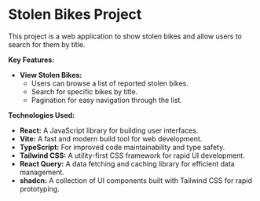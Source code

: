 # Stolen Bikes Project

This project is a web application to show stolen bikes and allow users to search for them by title.

**Key Features:**

* **View Stolen Bikes:** 
  * Users can browse a list of reported stolen bikes.
  * Search for specific bikes by title.
  * Pagination for easy navigation through the list.

**Technologies Used:**

* **React:** A JavaScript library for building user interfaces.
* **Vite:** A fast and modern build tool for web development.
* **TypeScript:** For improved code maintainability and type safety.
* **Tailwind CSS:** A utility-first CSS framework for rapid UI development.
* **React Query:** A data fetching and caching library for efficient data management.
* **shadcn:** A collection of UI components built with Tailwind CSS for rapid prototyping.
